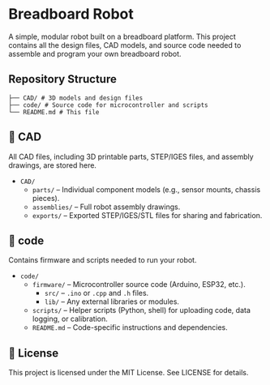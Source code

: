 # Breadboard Robot

A simple, modular robot built on a breadboard platform. This project contains all the design files, CAD models, and source code needed to assemble and program your own breadboard robot.

## Repository Structure
```
├── CAD/ # 3D models and design files
├── code/ # Source code for microcontroller and scripts
└── README.md # This file
```




## 📁 CAD

All CAD files, including 3D printable parts, STEP/IGES files, and assembly drawings, are stored here.

- `CAD/`
  - `parts/` – Individual component models (e.g., sensor mounts, chassis pieces).
  - `assemblies/` – Full robot assembly drawings.
  - `exports/` – Exported STEP/IGES/STL files for sharing and fabrication.

## 📁 code

Contains firmware and scripts needed to run your robot.

- `code/`
  - `firmware/` – Microcontroller source code (Arduino, ESP32, etc.).
    - `src/` – `.ino` or `.cpp` and `.h` files.
    - `lib/` – Any external libraries or modules.
  - `scripts/` – Helper scripts (Python, shell) for uploading code, data logging, or calibration.
  - `README.md` – Code-specific instructions and dependencies.


## 📝 License

This project is licensed under the MIT License. See LICENSE for details.